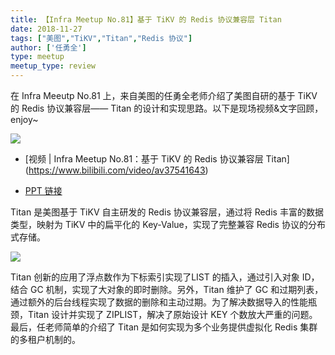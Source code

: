```yaml
---
title: 【Infra Meetup No.81】基于 TiKV 的 Redis 协议兼容层 Titan
date: 2018-11-27
tags: ["美图","TiKV","Titan","Redis 协议"]
author: ['任勇全']
type: meetup
meetup_type: review
---
```


在 Infra Meeutp No.81 上，来自美图的任勇全老师介绍了美图自研的基于 TiKV 的 Redis 协议兼容层—— Titan 的设计和实现思路。以下是现场视频&文字回顾，enjoy~

![](https://upload-images.jianshu.io/upload_images/542677-2c304807782ec6c8?imageMogr2/auto-orient/strip%7CimageView2/2/w/1240)

- [视频 | Infra Meetup No.81：基于 TiKV 的 Redis 协议兼容层 Titan]
(https://www.bilibili.com/video/av37541643)

- [PPT 链接](https://eyun.baidu.com/s/3htq4nze)

Titan 是美图基于 TiKV 自主研发的 Redis 协议兼容层，通过将 Redis 丰富的数据类型，映射为 TiKV 中的扁平化的 Key-Value，实现了完整兼容 Redis 协议的分布式存储。

![](https://upload-images.jianshu.io/upload_images/542677-832ef60204f1314c?imageMogr2/auto-orient/strip%7CimageView2/2/w/1240)

Titan 创新的应用了浮点数作为下标索引实现了LIST 的插入，通过引入对象 ID，结合 GC 机制，实现了大对象的即时删除。另外，Titan 维护了 GC 和过期列表，通过额外的后台线程实现了数据的删除和主动过期。为了解决数据导入的性能瓶颈，Titan 设计并实现了 ZIPLIST，解决了原始设计 KEY 个数放大严重的问题。最后，任老师简单的介绍了 Titan 是如何实现为多个业务提供虚拟化 Redis 集群的多租户机制的。

